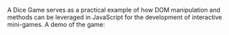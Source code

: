 A Dice Game serves as a practical example of how DOM manipulation and methods can be leveraged in JavaScript for the development of interactive mini-games.
A demo of the game:
